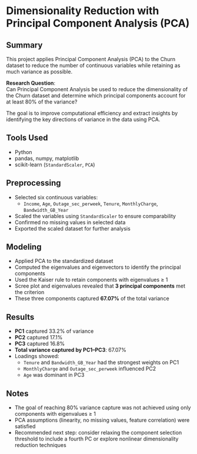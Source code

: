 # Dimensionality Reduction with Principal Component Analysis (PCA)

## Summary

This project applies Principal Component Analysis (PCA) to the Churn dataset to reduce the number of continuous variables while retaining as much variance as possible.

**Research Question**:  
Can Principal Component Analysis be used to reduce the dimensionality of the Churn dataset and determine which principal components account for at least 80% of the variance?

The goal is to improve computational efficiency and extract insights by identifying the key directions of variance in the data using PCA.

## Tools Used

- Python
- pandas, numpy, matplotlib
- scikit-learn (`StandardScaler`, `PCA`)

## Preprocessing

- Selected six continuous variables:
  - `Income`, `Age`, `Outage_sec_perweek`, `Tenure`, `MonthlyCharge`, `Bandwidth_GB_Year`
- Scaled the variables using `StandardScaler` to ensure comparability
- Confirmed no missing values in selected data
- Exported the scaled dataset for further analysis

## Modeling

- Applied PCA to the standardized dataset
- Computed the eigenvalues and eigenvectors to identify the principal components
- Used the Kaiser rule to retain components with eigenvalues ≥ 1
- Scree plot and eigenvalues revealed that **3 principal components** met the criterion
- These three components captured **67.07%** of the total variance

## Results

- **PC1** captured 33.2% of variance  
- **PC2** captured 17.1%  
- **PC3** captured 16.8%  
- **Total variance captured by PC1–PC3**: 67.07%
- Loadings showed:
  - `Tenure` and `Bandwidth_GB_Year` had the strongest weights on PC1
  - `MonthlyCharge` and `Outage_sec_perweek` influenced PC2
  - `Age` was dominant in PC3

## Notes

- The goal of reaching 80% variance capture was not achieved using only components with eigenvalues ≥ 1
- PCA assumptions (linearity, no missing values, feature correlation) were satisfied
- Recommended next step: consider relaxing the component selection threshold to include a fourth PC or explore nonlinear dimensionality reduction techniques

